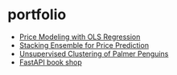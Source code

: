 # portfolio

- [Price Modeling with OLS Regression](https://github.com/AnastasiayA26/portfolio/blob/OLS/ols.ipynb)
- [Stacking Ensemble for Price Prediction](https://github.com/AnastasiayA26/portfolio/blob/Ensemble/stacking_ensembl.ipynb)
- [Unsupervised Clustering of Palmer Penguins](https://github.com/AnastasiayA26/portfolio/blob/Clustering/unsupervised_clustering.ipynb)
- [FastAPI book shop](https://github.com/AnastasiayA26/fastapi_project/tree/homework)

